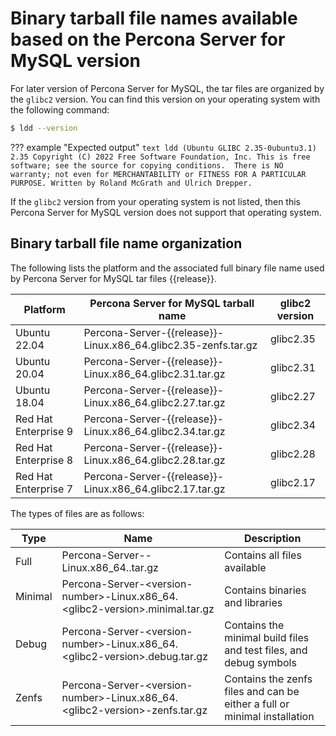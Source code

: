 <!--- Check wheher the info is actual ----->

# Binary tarball file names available based on the Percona Server for MySQL version 

For later version of Percona Server for MySQL, the tar files are organized by the `glibc2` version. You can find this version on your operating system with the following command:

```{.bash data-prompt="$"}
$ ldd --version
```

??? example "Expected output"
    ```text
    ldd (Ubuntu GLIBC 2.35-0ubuntu3.1) 2.35
    Copyright (C) 2022 Free Software Foundation, Inc.
    This is free software; see the source for copying conditions.  There is NO
    warranty; not even for MERCHANTABILITY or FITNESS FOR A PARTICULAR PURPOSE.
    Written by Roland McGrath and Ulrich Drepper.
    ```

If the `glibc2` version from your operating system is not listed, then this Percona Server for MySQL version does not support that operating system.

## Binary tarball file name organization

The following lists the platform and the associated full binary file name used by Percona Server for MySQL tar files {{release}}.

| Platform             | Percona Server for MySQL tarball name                   | glibc2 version |
|----------------------|--------------------------------------------------------------|-----------|
| Ubuntu 22.04         | Percona-Server-{{release}}-Linux.x86_64.glibc2.35-zenfs.tar.gz | glibc2.35 |
| Ubuntu 20.04         | Percona-Server-{{release}}-Linux.x86_64.glibc2.31.tar.gz       | glibc2.31 |
| Ubuntu 18.04         | Percona-Server-{{release}}-Linux.x86_64.glibc2.27.tar.gz       | glibc2.27 |
| Red Hat Enterprise 9 | Percona-Server-{{release}}-Linux.x86_64.glibc2.34.tar.gz       | glibc2.34 |
| Red Hat Enterprise 8 | Percona-Server-{{release}}-Linux.x86_64.glibc2.28.tar.gz       | glibc2.28 |
| Red Hat Enterprise 7 | Percona-Server-{{release}}-Linux.x86_64.glibc2.17.tar.gz       | glibc2.17 |

The types of files are as follows:

| Type | Name | Description |
|---|---|---|
| Full | Percona-Server-<version-number>-Linux.x86_64.<glibc2-version>.tar.gz | Contains all files available |
| Minimal | Percona-Server-&lt;version-number&gt;-Linux.x86_64.&lt;glibc2-version&gt;.minimal.tar.gz | Contains binaries and libraries |
| Debug | Percona-Server-&lt;version-number&gt;-Linux.x86_64.&lt;glibc2-version&gt;.debug.tar.gz | Contains the minimal build files and test files, and debug symbols |
| Zenfs | Percona-Server-&lt;version-number&gt;-Linux.x86_64.&lt;glibc2-version&gt;-zenfs.tar.gz | Contains the zenfs files and can be either a full or minimal installation |


